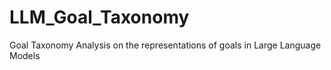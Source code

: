 # LLM_Goal_Taxonomy
Goal Taxonomy Analysis on the representations of goals in Large Language Models
